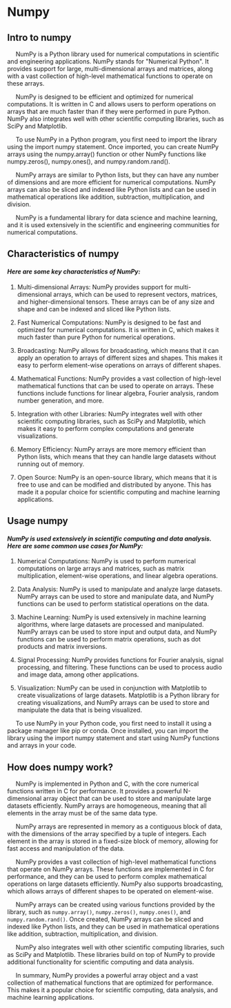 # Numpy

## **Intro to numpy**

<p>&nbsp;&nbsp;&nbsp;&nbsp;&nbsp;NumPy is a Python library used for numerical computations in scientific and engineering applications. NumPy stands for "Numerical Python". It provides support for large, multi-dimensional arrays and matrices, along with a vast collection of high-level mathematical functions to operate on these arrays.</p>

<p>&nbsp;&nbsp;&nbsp;&nbsp;&nbsp;NumPy is designed to be efficient and optimized for numerical computations. It is written in C and allows users to perform operations on arrays that are much faster than if they were performed in pure Python. NumPy also integrates well with other scientific computing libraries, such as SciPy and Matplotlib.</p>

<p>&nbsp;&nbsp;&nbsp;&nbsp;&nbsp;To use NumPy in a Python program, you first need to import the library using the import numpy statement. Once imported, you can create NumPy arrays using the numpy.array() function or other NumPy functions like numpy.zeros(), numpy.ones(), and numpy.random.rand().</p>

<p>&nbsp;&nbsp;&nbsp;&nbsp;&nbsp;NumPy arrays are similar to Python lists, but they can have any number of dimensions and are more efficient for numerical computations. NumPy arrays can also be sliced and indexed like Python lists and can be used in mathematical operations like addition, subtraction, multiplication, and division.</p>

<p>&nbsp;&nbsp;&nbsp;&nbsp;&nbsp;NumPy is a fundamental library for data science and machine learning, and it is used extensively in the scientific and engineering communities for numerical computations.</p>

## **Characteristics of numpy**
#### ***Here are some key characteristics of NumPy:***
1. Multi-dimensional Arrays: NumPy provides support for multi-dimensional arrays, which can be used to represent vectors, matrices, and higher-dimensional tensors. These arrays can be of any size and shape and can be indexed and sliced like Python lists.

2. Fast Numerical Computations: NumPy is designed to be fast and optimized for numerical computations. It is written in C, which makes it much faster than pure Python for numerical operations.

3. Broadcasting: NumPy allows for broadcasting, which means that it can apply an operation to arrays of different sizes and shapes. This makes it easy to perform element-wise operations on arrays of different shapes.

4. Mathematical Functions: NumPy provides a vast collection of high-level mathematical functions that can be used to operate on arrays. These functions include functions for linear algebra, Fourier analysis, random number generation, and more.

5. Integration with other Libraries: NumPy integrates well with other scientific computing libraries, such as SciPy and Matplotlib, which makes it easy to perform complex computations and generate visualizations.

6. Memory Efficiency: NumPy arrays are more memory efficient than Python lists, which means that they can handle large datasets without running out of memory.

7. Open Source: NumPy is an open-source library, which means that it is free to use and can be modified and distributed by anyone. This has made it a popular choice for scientific computing and machine learning applications.

## **Usage numpy**
#### ***NumPy is used extensively in scientific computing and data analysis. Here are some common use cases for NumPy:***
1. Numerical Computations: NumPy is used to perform numerical computations on large arrays and matrices, such as matrix multiplication, element-wise operations, and linear algebra operations.

2. Data Analysis: NumPy is used to manipulate and analyze large datasets. NumPy arrays can be used to store and manipulate data, and NumPy functions can be used to perform statistical operations on the data.

3. Machine Learning: NumPy is used extensively in machine learning algorithms, where large datasets are processed and manipulated. NumPy arrays can be used to store input and output data, and NumPy functions can be used to perform matrix operations, such as dot products and matrix inversions.

4. Signal Processing: NumPy provides functions for Fourier analysis, signal processing, and filtering. These functions can be used to process audio and image data, among other applications.

5. Visualization: NumPy can be used in conjunction with Matplotlib to create visualizations of large datasets. Matplotlib is a Python library for creating visualizations, and NumPy arrays can be used to store and manipulate the data that is being visualized.

&nbsp;&nbsp;&nbsp;&nbsp;&nbsp;To use NumPy in your Python code, you first need to install it using a package manager like pip or conda. Once installed, you can import the library using the import numpy statement and start using NumPy functions and arrays in your code.

## **How does numpy work?**

&nbsp;&nbsp;&nbsp;&nbsp;&nbsp;NumPy is implemented in Python and C, with the core numerical functions written in C for performance. It provides a powerful N-dimensional array object that can be used to store and manipulate large datasets efficiently. NumPy arrays are homogeneous, meaning that all elements in the array must be of the same data type.

&nbsp;&nbsp;&nbsp;&nbsp;&nbsp;NumPy arrays are represented in memory as a contiguous block of data, with the dimensions of the array specified by a tuple of integers. Each element in the array is stored in a fixed-size block of memory, allowing for fast access and manipulation of the data.

&nbsp;&nbsp;&nbsp;&nbsp;&nbsp;NumPy provides a vast collection of high-level mathematical functions that operate on NumPy arrays. These functions are implemented in C for performance, and they can be used to perform complex mathematical operations on large datasets efficiently. NumPy also supports broadcasting, which allows arrays of different shapes to be operated on element-wise.

&nbsp;&nbsp;&nbsp;&nbsp;&nbsp;NumPy arrays can be created using various functions provided by the library, such as `numpy.array()`, `numpy.zeros()`, `numpy.ones()`, and `numpy.random.rand()`. Once created, NumPy arrays can be sliced and indexed like Python lists, and they can be used in mathematical operations like addition, subtraction, multiplication, and division.

&nbsp;&nbsp;&nbsp;&nbsp;&nbsp;NumPy also integrates well with other scientific computing libraries, such as SciPy and Matplotlib. These libraries build on top of NumPy to provide additional functionality for scientific computing and data analysis.

&nbsp;&nbsp;&nbsp;&nbsp;&nbsp;In summary, NumPy provides a powerful array object and a vast collection of mathematical functions that are optimized for performance. This makes it a popular choice for scientific computing, data analysis, and machine learning applications.


